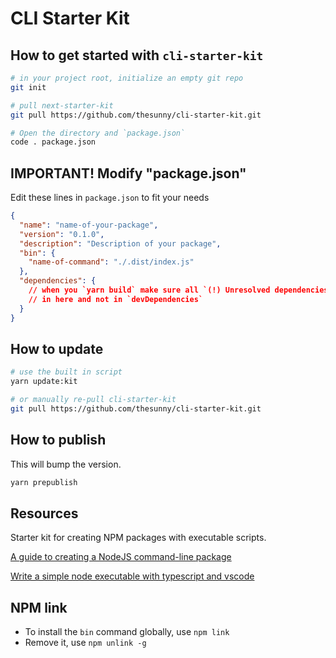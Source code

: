 # CLI Starter Kit

## How to get started with `cli-starter-kit`

```sh
# in your project root, initialize an empty git repo
git init

# pull next-starter-kit
git pull https://github.com/thesunny/cli-starter-kit.git

# Open the directory and `package.json`
code . package.json
```

## IMPORTANT! Modify "package.json"

Edit these lines in `package.json` to fit your needs

```json
{
  "name": "name-of-your-package",
  "version": "0.1.0",
  "description": "Description of your package",
  "bin": {
    "name-of-command": "./.dist/index.js"
  },
  "dependencies": {
    // when you `yarn build` make sure all `(!) Unresolved dependencies` are
    // in here and not in `devDependencies`
  }
}
```

## How to update

```sh
# use the built in script
yarn update:kit

# or manually re-pull cli-starter-kit
git pull https://github.com/thesunny/cli-starter-kit.git
```

## How to publish

This will bump the version.

```sh
yarn prepublish
```

## Resources

Starter kit for creating NPM packages with executable scripts.

[A guide to creating a NodeJS command-line package](https://medium.com/netscape/a-guide-to-create-a-nodejs-command-line-package-c2166ad0452e)

[Write a simple node executable with typescript and vscode](https://medium.com/wizardnet972/write-a-simple-node-executable-with-typescript-and-vscode-97c58adca02d)

## NPM link

- To install the `bin` command globally, use `npm link`
- Remove it, use `npm unlink -g`

